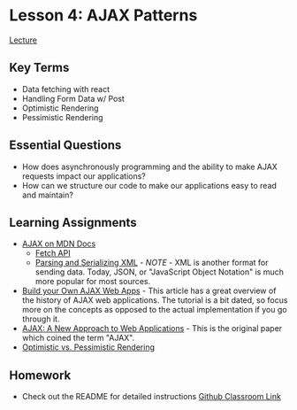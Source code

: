 # Lesson 4: AJAX Patterns

[Lecture](https://us02web.zoom.us/rec/share/GrBJ7wpl-cKv1L2KA8v5Ew-P6-hxvaH_RpKkgcbHoSqqPGfeFdEqW4mDC40U8DYH.nYyKnH5AReRvgFp3)

## Key Terms

- Data fetching with react
- Handling Form Data w/ Post
- Optimistic Rendering
- Pessimistic Rendering

## Essential Questions

- How does asynchronously programming and the ability to make AJAX requests impact our applications?
- How can we structure our code to make our applications easy to read and maintain?

## Learning Assignments

- [AJAX on MDN Docs](https://developer.mozilla.org/en-US/docs/Web/Guide/AJAX)
  - [Fetch API](https://developer.mozilla.org/en-US/docs/Web/API/Fetch_API)
  - [Parsing and Serializing XML](https://developer.mozilla.org/en-US/docs/Web/Guide/Parsing_and_serializing_XML) - _NOTE_ - XML is another format for sending data. Today, JSON, or "JavaScript Object Notation" is much more popular for most sources.
- [Build your Own AJAX Web Apps](https://www.sitepoint.com/build-your-own-ajax-web-apps/) - This article has a great overview of the history of AJAX web applications. The tutorial is a bit dated, so focus more on the concepts as opposed to the actual implementation if you go through it.
- [AJAX: A New Approach to Web Applications](https://pdfs.semanticscholar.org/c440/ae765ff19ddd3deda24a92ac39cef9570f1e.pdf?_ga=2.268896824.850628240.1580156025-1688752874.1580156025) - This is the original paper which coined the term "AJAX".
- [Optimistic vs. Pessimistic Rendering](https://medium.com/@whosale/optimistic-and-pessimistic-ui-rendering-approaches-bc49d1298cc0)

## Homework

- Check out the README for detailed instructions
  [Github Classroom Link](https://classroom.github.com/a/v3ZexFhj)
